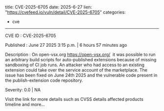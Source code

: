  
title: CVE-2025-6705
date: 2025-6-27
lien: "https://cvefeed.io/vuln/detail/CVE-2025-6705"
categories:
  - cve
---

CVE ID : CVE-2025-6705

Published :  June 27
2025
3:15 p.m. | 6 hours
57 minutes ago

Description : On  open-vsx.org https://open-vsx.org/  it was possible to run an arbitrary build scripts for auto-published extensions because of missing sandboxing of CI job runs.  An attacker who had access to an existing extension could take over the service account of the marketplace. The issue has been fixed on June 24th
2025 and the vulnerable code present in the publish-extension code repository.

Severity: 0.0 | NA

Visit the link for more details
such as CVSS details
affected products
timeline
and more...
